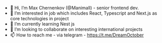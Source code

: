 - 👋 Hi, I’m Max Chernenkov (@Manimall) - senior frontend dev. 
- 👀 I’m interested in job which includes React, Typescript and Next.js as core technologies in project
- 🌱 I’m currently learning Nest js
- 💞️ I’m looking to collaborate on interesting international projects
- 📫 How to reach me - via telegram - https://t.me/DreamOctober

<!---
Manimall/Manimall is a ✨ special ✨ repository because its `README.md` (this file) appears on your GitHub profile.
You can click the Preview link to take a look at your changes.
--->

